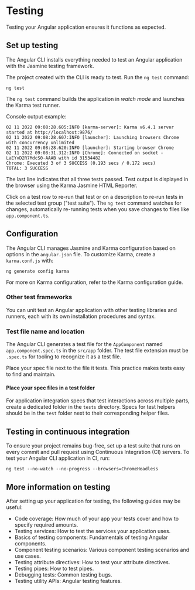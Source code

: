 # Testing

Testing your Angular application ensures it functions as expected.

## Set up testing

The Angular CLI installs everything needed to test an Angular application with the Jasmine testing framework.

The project created with the CLI is ready to test. Run the `ng test` command:

```
ng test
```

The `ng test` command builds the application in *watch mode* and launches the Karma test runner.

Console output example:

```
02 11 2022 09:08:28.605:INFO [karma-server]: Karma v6.4.1 server started at http://localhost:9876/
02 11 2022 09:08:28.607:INFO [launcher]: Launching browsers Chrome with concurrency unlimited
02 11 2022 09:08:28.620:INFO [launcher]: Starting browser Chrome
02 11 2022 09:08:31.312:INFO [Chrome]: Connected on socket -LaEYvD2R7MdcS0-AAAB with id 31534482
Chrome: Executed 3 of 3 SUCCESS (0.193 secs / 0.172 secs)
TOTAL: 3 SUCCESS
```

The last line indicates that all three tests passed. Test output is displayed in the browser using the Karma Jasmine HTML Reporter.

Click on a test row to re-run that test or on a description to re-run tests in the selected test group ("test suite"). The `ng test` command watches for changes, automatically re-running tests when you save changes to files like `app.component.ts`.

## Configuration

The Angular CLI manages Jasmine and Karma configuration based on options in the `angular.json` file. To customize Karma, create a `karma.conf.js` with:

```
ng generate config karma
```

For more on Karma configuration, refer to the Karma configuration guide.

### Other test frameworks

You can unit test an Angular application with other testing libraries and runners, each with its own installation procedures and syntax.

### Test file name and location

The Angular CLI generates a test file for the `AppComponent` named `app.component.spec.ts` in the `src/app` folder. The test file extension must be `.spec.ts` for tooling to recognize it as a test file.

Place your spec file next to the file it tests. This practice makes tests easy to find and maintain.

#### Place your spec files in a test folder

For application integration specs that test interactions across multiple parts, create a dedicated folder in the `tests` directory. Specs for test helpers should be in the `test` folder next to their corresponding helper files.

## Testing in continuous integration

To ensure your project remains bug-free, set up a test suite that runs on every commit and pull request using Continuous Integration (CI) servers. To test your Angular CLI application in CI, run:

```
ng test --no-watch --no-progress --browsers=ChromeHeadless
```

## More information on testing

After setting up your application for testing, the following guides may be useful:

- Code coverage: How much of your app your tests cover and how to specify required amounts.
- Testing services: How to test the services your application uses.
- Basics of testing components: Fundamentals of testing Angular components.
- Component testing scenarios: Various component testing scenarios and use cases.
- Testing attribute directives: How to test your attribute directives.
- Testing pipes: How to test pipes.
- Debugging tests: Common testing bugs.
- Testing utility APIs: Angular testing features.